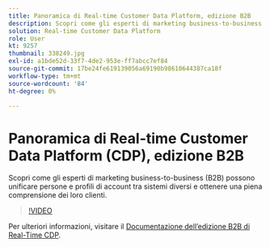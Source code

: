 ```yaml
---
title: Panoramica di Real-time Customer Data Platform, edizione B2B
description: Scopri come gli esperti di marketing business-to-business (B2B) possono unificare persone e profili di account tra sistemi diversi e ottenere una piena comprensione dei loro clienti.
solution: Real-time Customer Data Platform
role: User
kt: 9257
thumbnail: 338249.jpg
exl-id: a1bde52d-33f7-4de2-953e-ff7abcc7ef84
source-git-commit: 17be24fe619139056a69190b98610644387ca18f
workflow-type: tm+mt
source-wordcount: '84'
ht-degree: 0%

---
```


# Panoramica di Real-time Customer Data Platform (CDP), edizione B2B

Scopri come gli esperti di marketing business-to-business (B2B) possono unificare persone e profili di account tra sistemi diversi e ottenere una piena comprensione dei loro clienti.

>[!VIDEO](https://video.tv.adobe.com/v/338249?quality=12&learn=on)

Per ulteriori informazioni, visitare il [Documentazione dell’edizione B2B di Real-Time CDP](https://experienceleague.adobe.com/docs/experience-platform/rtcdp/b2b-overview.html).
